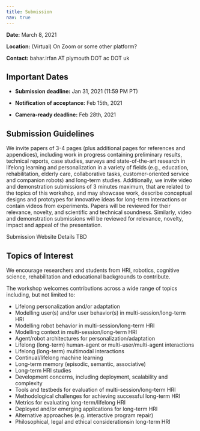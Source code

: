 ```yaml
---
title: Submission
nav: true
---
```


**Date:** March 8, 2021

**Location:** (Virtual) On Zoom or some other platform?

**Contact:** bahar.irfan AT plymouth DOT ac DOT uk


## Important Dates

 - **Submission deadline:** Jan 31, 2021 (11:59 PM PT)

 - **Notification of acceptance:** Feb 15th, 2021

 - **Camera-ready deadline:** Feb 28th, 2021


## Submission Guidelines

We invite papers of 3-4 pages (plus additional pages for references and appendices), including work in progress containing preliminary results, technical reports, case studies, surveys and state-of-the-art research in lifelong learning and personalization in a variety of fields (e.g., education, rehabilitation, elderly care, collaborative tasks, customer-oriented service and companion robots) and long-term studies. Additionally, we invite video and demonstration submissions of 3 minutes maximum, that are related to the topics of this workshop, and may showcase work, describe conceptual designs and prototypes for innovative ideas for long-term interactions or contain videos from experiments. Papers will be reviewed for their relevance, novelty, and scientific and technical soundness. Similarly, video and demonstration submissions will be reviewed for relevance, novelty, impact and appeal of the presentation.

Submission Website Details TBD

## Topics of Interest

We encourage researchers and students from HRI, robotics, cognitive science, rehabilitation and educational backgrounds to contribute.

The workshop welcomes contributions across a wide range of topics including, but not limited to:

- Lifelong personalization and/or adaptation
- Modelling user(s) and/or user behavior(s) in multi-session/long-term HRI
- Modelling robot behavior in multi-session/long-term HRI
- Modelling context in multi-session/long-term HRI
- Agent/robot architectures for personalization/adaptation
- Lifelong (long-term) human-agent or multi-user/multi-agent interactions
- Lifelong (long-term) multimodal interactions
- Continual/lifelong machine learning
- Long-term memory (episodic, semantic, associative)
- Long-term HRI studies
- Development concerns, including deployment, scalability and complexity
- Tools and testbeds for evaluation of multi-session/long-term HRI
- Methodological challenges for achieving successful long-term HRI
- Metrics for evaluating long-term/lifelong HRI
- Deployed and/or emerging applications for long-term HRI
- Alternative approaches (e.g.  interactive program repair)
- Philosophical, legal and ethical considerationsin long-term HRI

